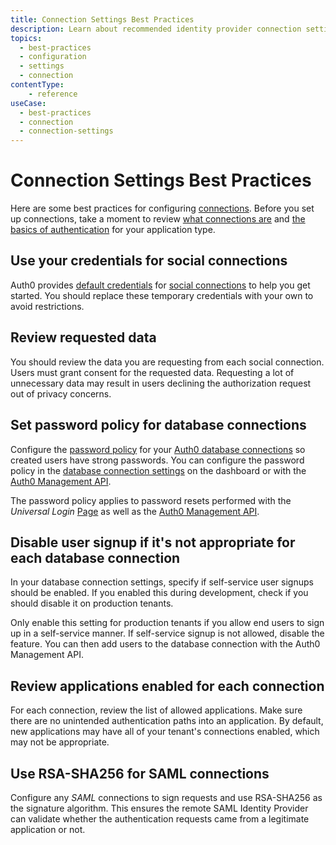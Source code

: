 ```yaml
---
title: Connection Settings Best Practices
description: Learn about recommended identity provider connection settings in Auth0.
topics:
  - best-practices
  - configuration
  - settings
  - connection
contentType:
    - reference
useCase:
  - best-practices
  - connection
  - connection-settings
---
```

# Connection Settings Best Practices

Here are some best practices for configuring [connections](/connections). Before you set up connections, take a moment to review [what connections are](/connections) and [the basics of authentication](/application-auth) for your application type.

## Use your credentials for social connections

Auth0 provides [default credentials](/connections/social/devkeys) for [social connections](/connections/identity-providers-social) to help you get started. You should replace these temporary credentials with your own to avoid restrictions.

## Review requested data

You should review the data you are requesting from each social connection. Users must grant consent for the requested data. Requesting a lot of unnecessary data may result in users declining the authorization request out of privacy concerns.

## Set password policy for database connections

Configure the [password policy](/connections/database/password-strength) for your [Auth0 database connections](/connections/database) so created users have strong passwords. You can configure the password policy in the [database connection settings](${manage_url}/#/connections/database/) on the dashboard or with the [Auth0 Management API](/api/management/v2/#!/Connections/patch_connections_by_id).

The password policy applies to password resets performed with the <dfn data-key="universal-login">Universal Login</dfn> [Page](/universal-login) as well as the [Auth0 Management API](/api/management/v2/).

## Disable user signup if it's not appropriate for each database connection

In your database connection settings, specify if self-service user signups should be enabled. If you enabled this during development, check if you should disable it on production tenants.

Only enable this setting for production tenants if you allow end users to sign up in a self-service manner. If self-service signup is not allowed, disable the feature. You can then add users to the database connection with the Auth0 Management API.

## Review applications enabled for each connection

For each connection, review the list of allowed applications. Make sure there are no unintended authentication paths into an application. By default, new applications may have all of your tenant's connections enabled, which may not be appropriate.

## Use RSA-SHA256 for SAML connections

Configure any <dfn data-key="security-assertion-markup-language">SAML</dfn> connections to sign requests and use RSA-SHA256 as the signature algorithm. This ensures the remote SAML Identity Provider can validate whether the authentication requests came from a legitimate application or not.

